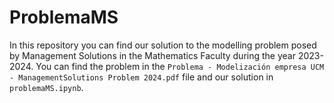 # ProblemaMS
In this repository you can find our solution to the modelling problem posed by Management Solutions in the Mathematics Faculty during the year 2023-2024.
You can find the problem in the `Problema - Modelización empresa UCM - ManagementSolutions Problem 2024.pdf` file and our solution in `problemaMS.ipynb`.
